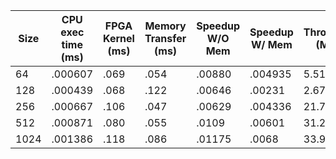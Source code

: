 | Size | CPU exec time (ms) | FPGA Kernel (ms) | Memory Transfer (ms) | Speedup W/O Mem | Speedup W/ Mem | Throughput (MB/s) |
|------|--------------------|------------------|----------------------|-----------------|----------------|-------------------|
|64| .000607 | .069 | .054 | .00880 | .004935 | 5.5155 |
|128 | .000439 | .068 | .122 | .00646 | .00231 | 2.67 |
|256| .000667 | .106 | .047 | .00629| .004336 | 21.718|
|512 | .000871 | .080 | .055 | .0109|  .00601 | 31.229 |
|1024| .001386 | .118 | .086 | .01175 | .0068 | 33.922 |
